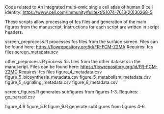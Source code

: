 Code related to An integrated multi-omic single cell atlas of human B cell identity: https://www.cell.com/immunity/fulltext/S1074-7613(20)30268-5

These scripts allow processing of fcs files and generation of the main figures from the manuscript. Instructions for each script are written in script headers.

screen_preprocess.R processes fcs files from the surface screen. Files can be found here: https://flowrepository.org/id/FR-FCM-Z2MA
Requires:
fcs files
screen_metadata.scv

other_preprocess.R process fcs files from the other datasets in the manuscript. Files can be found here: https://flowrepository.org/id/FR-FCM-Z2MC
Requires: 
fcs files
figure_4_metadata.csv
figure_5_biosynthesis_metadata.csv
figure_5_metabolism_metadata.csv
figure_5_signaling_metadata.csv
figure_6_metadata.csv

screen_figures.R generates subfigures from figures 1-3.
Requires:
go_parsed.csv

figure_4.R figure_5.R figure_6.R generate subfigures from figures 4-6.
